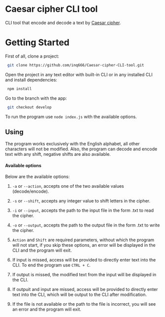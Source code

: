 # Caesar cipher CLI tool

 CLI tool that encode and decode a text by [Caesar cipher](https://en.wikipedia.org/wiki/Caesar_cipher).
 
# **Getting Started**
First of all, clone a project:
```bash
 git clone https://github.com/inq666/Caesar-cipher-CLI-tool.git
```

Open the project in any text editor with built-in CLI or in any installed CLI and install dependencies:
```bash
 npm install
```

Go to the branch with the app:
```bash
 git checkout develop
```

To run the program use `node index.js` with the available options.

## Using
The program works exclusively with the English alphabet, all other characters will not be modified. Also, the program can decode and encode text with any shift, negative shifts are also available.
#### Available options
Below are the available options:
1. `-a` or `--action`, accepts one of the two available values (decode/encode).
2. `-s` or `--shift`, accepts any integer value to shift letters in the cipher.
3. `-i` or `--input`, accepts the path to the input file in the form .txt to read the cipher.
4. `-o` or `--output`, accepts the path to the output file in the form .txt to write the cipher.

1. `Action` and `Shift` are required parameters, without which the program will not start, if you skip these options, an error will be displayed in the CLI and the program will exit.
2. If input is missed, access will be provided to directly enter text into the CLI. To end the program use `CTRL + C`.
3. If output is missed, the modified text from the input will be displayed in the CLI.
4. If outpuit and input are missed, access will be provided to directly enter text into the CLI, which will be output to the CLI after modification.
5. If the file is not available or the path to the file is incorrect, you will see an error and the program will exit.